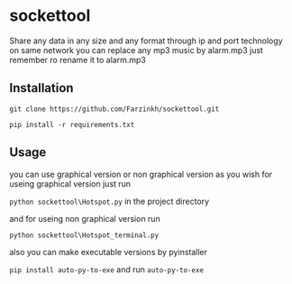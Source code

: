 # sockettool
Share any data in any size and any format through ip and port technology on same network 
you can replace any mp3 music by alarm.mp3 just remember ro rename it to alarm.mp3 
## Installation
 `git clone https://github.com/Farzinkh/sockettool.git`
 
 `pip install -r requirements.txt`
## Usage
you can use graphical version or non graphical version as you wish 
for useing graphical version just run 

`python sockettool\Hotspot.py` in the project directory

and for useing non graphical version run 

`python sockettool\Hotspot_terminal.py`

also you can make executable versions by pyinstaller 

`pip install auto-py-to-exe` and run `auto-py-to-exe`
